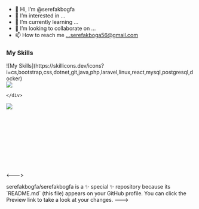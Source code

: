 - 👋 Hi, I’m @serefakbogfa
- 👀 I’m interested in ...
- 🌱 I’m currently learning ...
- 💞️ I’m looking to collaborate on ...
- 📫 How to reach me ...serefakboga56@gmail.com

 <h3>My Skills</h3>
      ![My Skills](https://skillicons.dev/icons?i=cs,bootstrap,css,dotnet,git,java,php,laravel,linux,react,mysql,postgresql,docker)

      
<div class="split">
  <div class="left-half">
   <div class="github-stats">
      <a href="https://github.com/serefakbogfa/github-readme-stats">
        <img src="https://github-readme-stats.vercel.app/api?username=serefakbogfa&theme=dark" />
      </a>
    
    </div>
  </div>
  <div class="right-half">
    <div class="github-stats">      
      <a href="https://github.com/serefakbogfa/github-readme-stats">
        <img src="https://github-readme-stats.vercel.app/api/top-langs/?username=serefakbogfa&theme=dark&layout=compact" />
      </a>
    </div>
  </div>
</div>


<br></br>
<br></br>
<br></br>
<br></br>
<br><---></br>
<div>
  <p>
serefakbogfa/serefakbogfa is a ✨ special ✨ repository because its `README.md` (this file) appears on your GitHub profile.
You can click the Preview link to take a look at your changes.
---></p>
</div>
